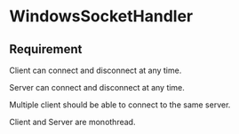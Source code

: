 # WindowsSocketHandler

## Requirement

Client can connect and disconnect at any time.  

Server can connect and disconnect at any time.  

Multiple client should be able to connect to the same server.

Client and Server are monothread.
